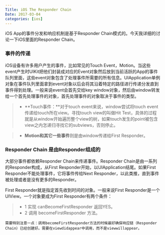 ```yaml
---
Title: iOS The Responder Chain
Date: 2017-03-04 
categories: [ios]
---
```


  iOS App的事件分发和响应机制是基于Responder Chain模式的。今天我详细的讨论一下iOS里面的Responder Chain。

### 事件的传递
  iOS设备有许多用户产生的事件，比如常见的Touch Event，Motion。当这些event产生时UIKit把他们封装成对应的Event对象然后放到当前活跃的App的事件队列里面，这些event对象包含了处理事件所需要的所有信息。UIApplication单例对象在事件队列里面拿到event对象以后会将其沿着特定的路径进行传递分发直到事件得到处理。一般来说event会首先交给key window对象，然后由window转发给一个首先处理事件的对象，首先处理事件的对象取决于事件的类型。
>*  **Touch事件：**对于touch event来说，window尝试将touch event传递给touch所在view。寻找touch view的叫做Hit Test，具体的过程就是从window开始遍历整个view的树，如果touch发生的point被包含view之内怎递归寻找它的subviews，否则停止。

>* **Motion和其它一些事件**则是由window传递给First Responder。

### Responder Chain 是由Responder组成的
  大部分事件都依赖Responder Chain来传递事件。Responder Chain是由一系列的Responder构成，从First Responder开始，以UIApplication结尾。如果First Responder不能处理事件，它将事件传给Next Responder，以此类推，直到事件被处理或者是没有更多的Responder。

  First Responder就是指定首先收到时间的对象。一般来说First Responder是一个UIView。一个对象要成为First Responder有两个条件：
>* 1 实现 canBecomeFirstResponder 返回YES。
>* 2 调用 becomeFirstResponder 方法。

```
需要特别注意一点：调用becomeFirstResponder方法的时候最好确保响应链（Responder Chain）已经创建好。需要在viewdidappear中调用，而不是viewwillappear。
```